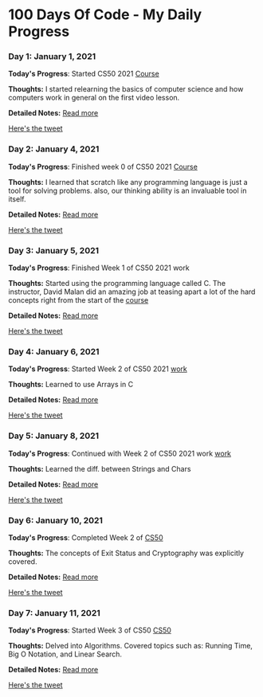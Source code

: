 # 100 Days Of Code - My Daily Progress

### Day 1: January 1, 2021

**Today's Progress**: Started CS50 2021 [Course](https://cs50.harvard.edu/x/2021/)

**Thoughts:** I started relearning the basics of computer science and how computers work in general on the first video lesson.

**Detailed Notes:** [Read more](./Day-1/notes.md)

[Here's the tweet](https://twitter.com/umuks_/status/1345085407093022720?s=20)

### Day 2: January 4, 2021

**Today's Progress**: Finished week 0 of CS50 2021 [Course](https://cs50.harvard.edu/x/2021/)

**Thoughts:** I learned that scratch like any programming language is just a tool for solving problems. also, our thinking ability is an invaluable tool in itself.

**Detailed Notes:** [Read more](./Day-2/notes.md)

[Here's the tweet](https://twitter.com/umuks_/status/1346179109265813506?s=20)

### Day 3: January 5, 2021

**Today's Progress**: Finished Week 1 of CS50 2021 work

**Thoughts:** Started using the programming language called C. The instructor, David Malan did an amazing job at teasing apart a lot of the hard concepts right from the start of the [course](https://cs50.harvard.edu/x/2021/)

**Detailed Notes:** [Read more](./Day-3/notes.md)

[Here's the tweet](https://twitter.com/umuks_/status/1346559792018567168?s=20)

### Day 4: January 6, 2021

**Today's Progress**: Started Week 2 of CS50 2021 [work](https://cs50.harvard.edu/x/2021/)

**Thoughts:** Learned to use Arrays in C  

**Detailed Notes:** [Read more](./Day-4/notes.md)

[Here's the tweet](https://twitter.com/umuks_/status/1346901949564788740?s=20)

### Day 5: January 8, 2021

**Today's Progress**: Continued with Week 2 of CS50 2021 work [work](https://cs50.harvard.edu/x/2021/)

**Thoughts:** Learned the diff. between Strings and Chars  

**Detailed Notes:** [Read more](./Day-5/notes.md)

[Here's the tweet](https://twitter.com/umuks_/status/1347676183681490952?s=20)

### Day 6: January 10, 2021

**Today's Progress**: Completed Week 2 of [CS50](https://cs50.harvard.edu/x/2021/)

**Thoughts:** The concepts of Exit Status and Cryptography was explicitly covered.  

**Detailed Notes:** [Read more](./Day-6/notes.md)

[Here's the tweet](https://twitter.com/umuks_/status/1348365356528775168?s=20)

### Day 7: January 11, 2021

**Today's Progress**: Started Week 3 of CS50 [CS50](https://cs50.harvard.edu/x/2021/)

**Thoughts:** Delved into Algorithms. Covered topics such as: Running Time, Big O Notation, and Linear Search.  

**Detailed Notes:** [Read more](./Day-7/notes.md)

[Here's the tweet](https://twitter.com/umuks_/status/1348715776023404544?s=20)
